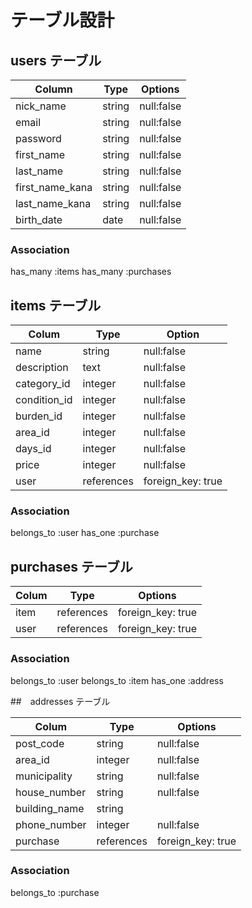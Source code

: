 # テーブル設計

## users テーブル

| Column          | Type   | Options  |
| --------------- | ------ | -------- |
| nick_name       | string | null:false |
| email           | string | null:false |
| password        | string | null:false |
| first_name      | string | null:false |
| last_name       | string | null:false |
| first_name_kana | string | null:false |
| last_name_kana  | string | null:false |
| birth_date      | date   | null:false |

### Association

has_many :items
has_many :purchases

## items テーブル

| Colum        | Type       | Option            |
| ------------ | ---------- | ----------------- |
| name         | string     | null:false        |
| description  | text       | null:false        |
| category_id  | integer    | null:false        |
| condition_id | integer    | null:false        |
| burden_id    | integer    | null:false        |
| area_id      | integer    | null:false        |
| days_id      | integer    | null:false        |
| price        | integer    | null:false        |
| user         | references | foreign_key: true |

### Association

belongs_to :user
has_one :purchase


## purchases テーブル

| Colum | Type       | Options           |
| ----- | ---------- | ----------------- |
| item  | references | foreign_key: true |
| user  | references | foreign_key: true |

### Association

belongs_to :user
belongs_to :item
has_one :address


##　addresses テーブル

| Colum         | Type         | Options           |
| ------------- | ------------ | ------------------|
| post_code     | string       | null:false        |
| area_id       | integer      | null:false        |
| municipality  | string       | null:false        |
| house_number  | string       | null:false        |
| building_name | string       |                   |
| phone_number  | integer      | null:false        |
| purchase      | references   | foreign_key: true |


### Association

belongs_to :purchase